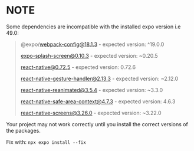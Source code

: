 # NOTE

Some dependencies are incompatible with the installed expo version i.e 49.0:
  
> @expo/webpack-config@18.1.3 - expected version: ^19.0.0
>
> expo-splash-screen@0.10.3 - expected version: ~0.20.5
>
> react-native@0.72.5 - expected version: 0.72.6
>
> react-native-gesture-handler@2.13.3 - expected version: ~2.12.0
>
> react-native-reanimated@3.5.4 - expected version: ~3.3.0
>
> react-native-safe-area-context@4.7.3 - expected version: 4.6.3
>
> react-native-screens@3.26.0 - expected version: ~3.22.0

Your project may not work correctly until you install the correct versions of the packages.

Fix with: `npx expo install --fix`

